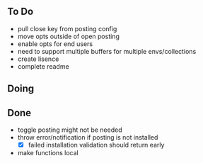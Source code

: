 ## To Do

- pull close key from posting config
- move opts outside of open posting
- enable opts for end users
- need to support multiple buffers for multiple envs/collections
- create lisence
- complete readme

## Doing


## Done

- toggle posting might not be needed
- throw error/notification if posting is not installed
    * [x] failed installation validation should return early
- make functions local
